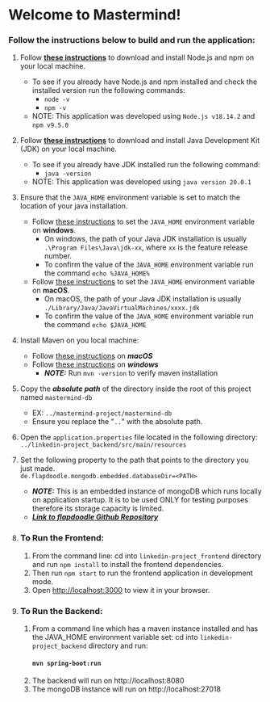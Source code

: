 # Welcome to Mastermind!

### Follow the instructions below to build and run the application:

1. Follow **[these instructions](https://docs.npmjs.com/downloading-and-installing-node-js-and-npm#using-a-node-version-manager-to-install-nodejs-and-npm)** to download and install Node.js and npm on your local machine.
    - To see if you already have Node.js and npm installed  and check the installed version run the following commands:
      - `node -v`
      - `npm -v`
    - NOTE: This application was developed using `Node.js v18.14.2` and `npm v9.5.0`

2. Follow **[these instructions](https://docs.oracle.com/en/java/javase/21/install/overview-jdk-installation.html#GUID-8677A77F-231A-40F7-98B9-1FD0B48C346A)** to download and install Java Development Kit (JDK) on your local machine. 
    - To see if you already have JDK installed run the following command:
        - `java -version` 
    - NOTE: This application was developed using `java version 20.0.1`

3. Ensure that the `JAVA_HOME` environment variable is set to match the location of your java installation. 
    - Follow [these instructions](https://confluence.atlassian.com/doc/setting-the-java_home-variable-in-windows-8895.html) to set the `JAVA_HOME` environment variable on **windows**.  
      - On windows, the path of your Java JDK installation is usually `.\Program Files\Java\jdk-xx`, where `xx` is the feature release number.
      - To confirm the value of the `JAVA_HOME` environment variable run the command `echo %JAVA_HOME%`
    - Follow [these instructions](http://www.sajeconsultants.com/how-to-set-java_home-on-mac-os-x/) to set the `JAVA_HOME` environment variable on **macOS**.
      - On macOS, the path of your Java JDK installation is usually `./Library/Java/JavaVirtualMachines/xxxx.jdk`
      - To confirm the value of the `JAVA_HOME` environment variable run the command `echo $JAVA_HOME`
4. Install Maven on you local machine:
   - Follow [these instructions](https://www.digitalocean.com/community/tutorials/install-maven-mac-os#2-install-maven-on-mac-os) on **_macOS_**
   - Follow [these instructions](https://phoenixnap.com/kb/install-maven-windows) on **_windows_**
      - **_NOTE:_** Run `mvn -version` to verify maven installation
5. Copy the **_absolute path_** of the directory inside the root of this project named `mastermind-db` 
    - EX: `../mastermind-project/mastermind-db`
    - Ensure you replace the "`..`" with the absolute path.
7. Open the `application.properties` file located in the following directory: \
`../linkedin-project_backend/src/main/resources`

1. Set the following property to the path that points to the directory you just made. \
`de.flapdoodle.mongodb.embedded.databaseDir=<PATH>
`
    - **_NOTE:_** This is an embedded instance of mongoDB which runs locally on application startup. It is to be used ONLY for testing purposes therefore its storage capacity is limited. 
    - **_[Link to flapdoodle Github Repository](https://github.com/flapdoodle-oss/de.flapdoodle.embed.mongo)_**

1. ### To Run the Frontend:
   1. From the command line: cd into `linkedin-project_frontend` directory and run `npm install` to install the frontend dependencies.
   2. Then run `npm start` to run the frontend application in development mode. 
   3. Open [http://localhost:3000](http://localhost:3000) to view it in your browser.

2. ### To Run the Backend:
   1. From a command line which has a maven instance installed and has the JAVA_HOME environment variable set: cd into `linkedin-project_backend` directory and run:
        #### `mvn spring-boot:run`
   2. The backend will run on http://localhost:8080
   3. The mongoDB instance will run on http://localhost:27018


